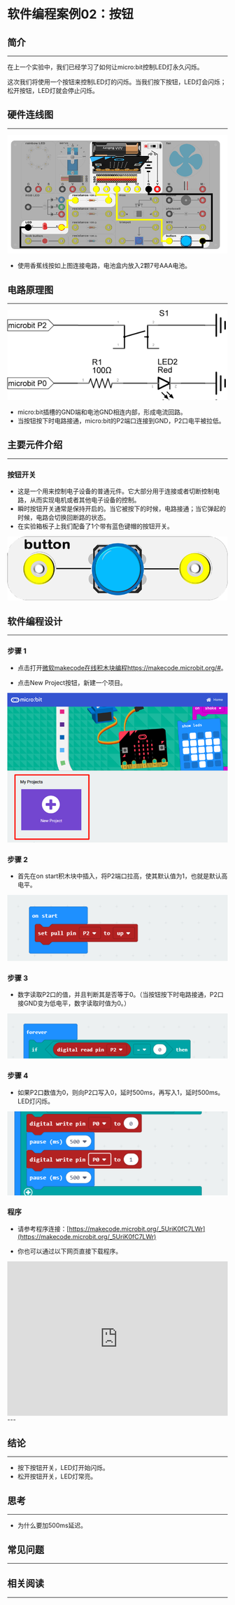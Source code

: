 # 软件编程案例02：按钮

## 简介 ##
---
在上一个实验中，我们已经学习了如何让micro:bit控制LED灯永久闪烁。

这次我们将使用一个按钮来控制LED灯的闪烁。当我们按下按钮，LED灯会闪烁；松开按钮，LED灯就会停止闪烁。

## 硬件连线图 ##
---
![](./images/fLSfez6.png)

- 使用香蕉线按如上图连接电路，电池盒内放入2颗7号AAA电池。

## 电路原理图 ##
---
![](./images/NSpS8c0.png)

- micro:bit插槽的GND端和电池GND相连内部，形成电流回路。
- 当按钮按下时电路接通，micro:bit的P2端口连接到GND，P2口电平被拉低。

## 主要元件介绍 ##
---
### 按钮开关 ###
- 这是一个用来控制电子设备的普通元件。它大部分用于连接或者切断控制电路，从而实现电机或者其他电子设备的控制。 
- 瞬时按钮开关通常是保持开启的。当它被按下的时候，电路接通；当它弹起的时候，电路会切换回断路的状态。
- 在实验箱板子上我们配备了1个带有蓝色键帽的按钮开关。

![](./images/HgatY6t.png)

## 软件编程设计
---
### 步骤 1

- 点击打开[微软makecode在线积木块编程https://makecode.microbit.org/#](https://makecode.microbit.org/#)。

- 点击New Project按钮，新建一个项目。

![](./images/t34k5Zb.png)

### 步骤 2

- 首先在on start积木块中插入，将P2端口拉高，使其默认值为1，也就是默认高电平。

![](./images/VuZAOrz.png)

### 步骤 3 

- 数字读取P2口的值，并且判断其是否等于0。（当按钮按下时电路接通，P2口接GND变为低电平，数字读取时值为0。）

![](./images/0EHwnci.png)

### 步骤 4

- 如果P2口数值为0，则向P2口写入0，延时500ms，再写入1，延时500ms。LED灯闪烁。

![](./images/z9Yqpi3.png)

### 程序

- 请参考程序连接：[https://makecode.microbit.org/_5UriK0fC7LWr](https://makecode.microbit.org/_5UriK0fC7LWr)

- 你也可以通过以下网页直接下载程序。

<div style="position:relative;height:0;padding-bottom:70%;overflow:hidden;"><iframe style="position:absolute;top:0;left:0;width:100%;height:100%;" src="https://makecode.microbit.org/#pub:_5UriK0fC7LWr" frameborder="0" sandbox="allow-popups allow-forms allow-scripts allow-same-origin"></iframe></div>  
---


## 结论
---
- 按下按钮开关，LED灯开始闪烁。
- 松开按钮开关，LED灯常亮。


## 思考
---
- 为什么要加500ms延迟。


## 常见问题
---


## 相关阅读  
---

